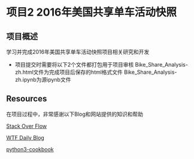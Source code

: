 项目2 2016年美国共享单车活动快照
=====

项目概述
----
学习并完成2016年美国共享单车活动快照项目相关研究和开发
* 项目提交时需要将以下2个文件都打包用于项目审核
  Bike_Share_Analysis-zh.html文件为完成项目后保存的html格式文件
  Bike_Share_Analysis-zh.ipynb为源ipynb文件

Resources
----
在项目过程中，非常感谢以下Blog和网站提供的知识和帮助

[Stack Over Flow](https://stackoverflow.com/)

[WTF Daily Blog](http://blog.topspeedsnail.com)

[python3-cookbook](http://python3-cookbook.readthedocs.io/zh_CN/latest/index.html)